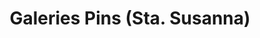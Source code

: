 ---
title: "Galeries Pins (Sta. Susanna)"
url: /santa-susanna/galeries-pins-sta-susanna/
shop: centro comercial
---